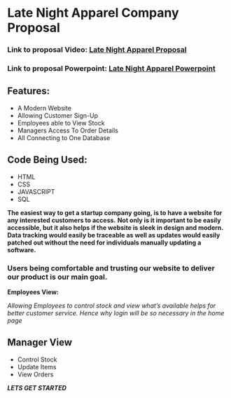 # Late Night Apparel Company Proposal

### Link to proposal Video: [Late Night Apparel Proposal](https://drive.google.com/file/d/1VgdbbXwhnrg_p3V-tQTihcaeHDKxPt0T/view?usp=sharing)
### Link to proposal Powerpoint: [Late Night Apparel Powerpoint](https://docs.google.com/presentation/d/1AP-UGX3AWl1naLs1M_iYThITtTcvuKq9C3gOx44jBoI/edit?usp=sharing)

## Features:
- A Modern Website
- Allowing Customer Sign-Up
- Employees able to View Stock
- Managers Access To Order Details 
- All Connecting to One Database

## Code Being Used:
- HTML
- CSS
- JAVASCRIPT
- SQL

**The easiest way to get a startup company going, is to have a website for any interested customers to access.**
**Not only is it important to be easily accessible, but it also helps if the website is sleek in design and modern.**
**Data tracking would easily be traceable as well as updates would easily patched out without the need for individuals manually updating a software.**

### Users being comfortable and trusting our website to deliver our product is our main goal.

**Employees View:**

_Allowing Employees to control stock and view what’s available helps for better customer service. Hence why login will be so necessary in the home page_

## Manager View
- Control Stock
- Update Items
- View Orders

***LETS GET STARTED***
